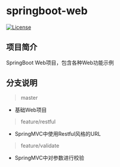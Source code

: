 # springboot-web

[![License](https://img.shields.io/badge/License-Apache%202.0-blue.svg?label=license)](https://github.com/KimZing/springboot-web/blob/master/LICENSE)

## 项目简介

SpringBoot Web项目，包含各种Web功能示例

## 分支说明

> master

* 基础Web项目

> feature/restful

* SpringMVC中使用Restful风格的URL

> feature/validate

* SpringMVC中对参数进行校验